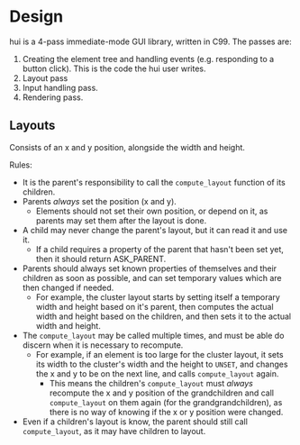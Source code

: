 # Design
hui is a 4-pass immediate-mode GUI library, written in C99.
The passes are:
1. Creating the element tree and handling events (e.g. responding to a button click).
   This is the code the hui user writes.
2. Layout pass
3. Input handling pass.
4. Rendering pass.

## Layouts
Consists of an x and y position, alongside the width and height.

Rules:
- It is the parent's responsibility to call the `compute_layout` function of its
  children.
- Parents *always* set the position (x and y).
  - Elements should not set their own position, or depend on it,
    as parents may set them after the layout is done.
- A child may never change the parent's layout, but it can read it and use it.
  - If a child requires a property of the parent that hasn't been set yet,
    then it should return ASK_PARENT.
- Parents should always set known properties of themselves and their children as
  soon as possible, and can set temporary values which are then changed if needed.
  - For example, the cluster layout starts by setting itself a temporary
    width and height based on it's parent, then computes the actual width and height based on the
    children, and then sets it to the actual width and height.
- The `compute_layout` may be called multiple times, and must be able do discern
  when it is necessary to recompute.
  - For example, if an element is too large for the cluster layout,
    it sets its width to the cluster's width and the height to `UNSET`,
    and changes the x and y to be on the next line, and calls `compute_layout` again.
    - This means the children's `compute_layout` must *always* recompute the x and y
      position of the grandchildren and call `compute_layout` on them again (for the grandgrandchildren),
      as there is no way of knowing if the x or y position were changed.
- Even if a children's layout is know, the parent should still call `compute_layout`,
  as it may have children to layout.
